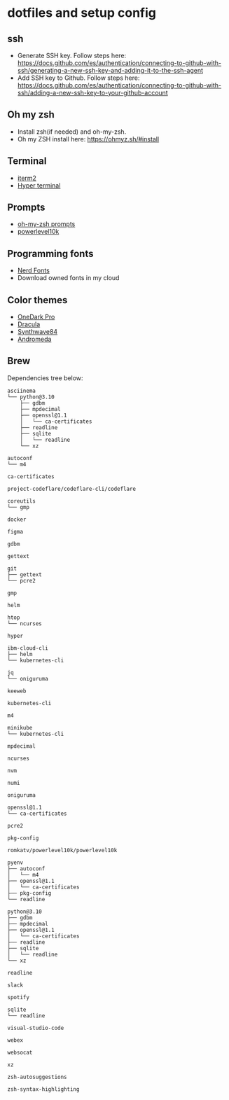 <!-- MIT License

Copyright (c) 2022 Pablo Carmona

Permission is hereby granted, free of charge, to any person obtaining a copy
of this software and associated documentation files (the "Software"), to deal
in the Software without restriction, including without limitation the rights
to use, copy, modify, merge, publish, distribute, sublicense, and/or sell
copies of the Software, and to permit persons to whom the Software is
furnished to do so, subject to the following conditions:

The above copyright notice and this permission notice shall be included in all
copies or substantial portions of the Software.

THE SOFTWARE IS PROVIDED "AS IS", WITHOUT WARRANTY OF ANY KIND, EXPRESS OR
IMPLIED, INCLUDING BUT NOT LIMITED TO THE WARRANTIES OF MERCHANTABILITY,
FITNESS FOR A PARTICULAR PURPOSE AND NONINFRINGEMENT. IN NO EVENT SHALL THE
AUTHORS OR COPYRIGHT HOLDERS BE LIABLE FOR ANY CLAIM, DAMAGES OR OTHER
LIABILITY, WHETHER IN AN ACTION OF CONTRACT, TORT OR OTHERWISE, ARISING FROM,
OUT OF OR IN CONNECTION WITH THE SOFTWARE OR THE USE OR OTHER DEALINGS IN THE
SOFTWARE. -->

# dotfiles and setup config

## ssh

- Generate SSH key. Follow steps here: https://docs.github.com/es/authentication/connecting-to-github-with-ssh/generating-a-new-ssh-key-and-adding-it-to-the-ssh-agent
- Add SSH key to Github. Follow steps here: https://docs.github.com/es/authentication/connecting-to-github-with-ssh/adding-a-new-ssh-key-to-your-github-account

## Oh my zsh

- Install zsh(if needed) and oh-my-zsh.
- Oh my ZSH install here: https://ohmyz.sh/#install

## Terminal

- [iterm2](https://iterm2.com/)
- [Hyper terminal](https://hyper.is/)

## Prompts

- [oh-my-zsh prompts](https://github.com/ohmyzsh/ohmyzsh/wiki/Themes)
- [powerlevel10k](https://github.com/romkatv/powerlevel10k)

## Programming fonts

- [Nerd Fonts](https://www.nerdfonts.com/)
- Download owned fonts in my cloud


## Color themes

- [OneDark Pro](https://binaryify.github.io/OneDark-Pro/#/)
- [Dracula](https://draculatheme.com/)
- [Synthwave84](https://marketplace.visualstudio.com/items?itemName=RobbOwen.synthwave-vscode)
- [Andromeda](https://github.com/EliverLara/Andromeda)

## Brew

Dependencies tree below:

```shell
asciinema
└── python@3.10
    ├── gdbm
    ├── mpdecimal
    ├── openssl@1.1
    │   └── ca-certificates
    ├── readline
    ├── sqlite
    │   └── readline
    └── xz

autoconf
└── m4

ca-certificates

project-codeflare/codeflare-cli/codeflare

coreutils
└── gmp

docker

figma

gdbm

gettext

git
├── gettext
└── pcre2

gmp

helm

htop
└── ncurses

hyper

ibm-cloud-cli
├── helm
└── kubernetes-cli

jq
└── oniguruma

keeweb

kubernetes-cli

m4

minikube
└── kubernetes-cli

mpdecimal

ncurses

nvm

numi

oniguruma

openssl@1.1
└── ca-certificates

pcre2

pkg-config

romkatv/powerlevel10k/powerlevel10k

pyenv
├── autoconf
│   └── m4
├── openssl@1.1
│   └── ca-certificates
├── pkg-config
└── readline

python@3.10
├── gdbm
├── mpdecimal
├── openssl@1.1
│   └── ca-certificates
├── readline
├── sqlite
│   └── readline
└── xz

readline

slack

spotify

sqlite
└── readline

visual-studio-code

webex

websocat

xz

zsh-autosuggestions

zsh-syntax-highlighting
```